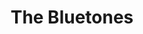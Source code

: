 ---
title: "The Bluetones"
summary: "London-based four-piece indie-pop band formed in 1993. Very successful at the peak of Britpop in the mid-90's scoring a debut number one album, knocking 's Morning Glory? from the top spot. The Bluetones just missed out on a number one single with \"Slight Return\" , being kept away by 's \"Spaceman\" . Scott joked that he actually bought a copy of \"Spaceman\". In their early days they shared a house in Hounslow with . They decided to call it a day in 2011 with a farewell tour. Mark continued to record and tour solo material. The band reformed for an anniversary tour in 2015/6 and also re-released two demos on a limited 7\" vinyl for the occasion. Eds went to school with of and, more famously, ."
image: "the-bluetones.jpg"
---